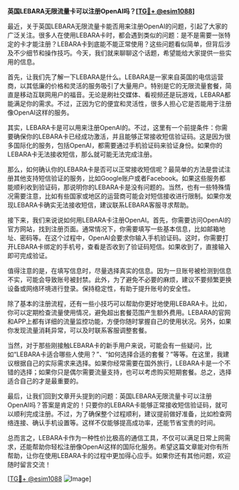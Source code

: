**英国LEBARA无限流量卡可以注册OpenAI吗？[[TG💪+ @esim1088](https://t.me/s/esim1088)]**

最近，关于英国LEBARA无限流量卡能否用来注册OpenAI的问题，引起了大家的广泛关注。很多人在使用LEBARA卡时，都会遇到类似的问题：是不是需要一张特定的卡才能注册？LEBARA卡到底能不能正常使用？这些问题看似简单，但背后涉及不少细节和操作技巧。今天，我们就来聊聊这个话题，希望能给大家提供一些实用的信息。

首先，让我们先了解一下LEBARA是什么。LEBARA是一家来自英国的电信运营商，以其低廉的价格和灵活的服务吸引了大量用户。特别是它的无限流量套餐，简直是移动互联网用户的福音。无论是刷社交媒体、看视频还是玩游戏，LEBARA都能满足你的需求。不过，正因为它的便宜和灵活性，很多人担心它是否能用于注册像OpenAI这样的服务。

其实，LEBARA卡是可以用来注册OpenAI的。不过，这里有一个前提条件：你需要确保你的LEBARA卡已经成功激活，并且能够正常接收短信验证码。这是因为很多国际化的服务，包括OpenAI，都需要通过手机验证码来验证身份。如果你的LEBARA卡无法接收短信，那么就可能无法完成注册。

那么，如何确认你的LEBARA卡是否可以正常接收短信呢？最简单的方法是尝试注册其他支持短信验证的服务，比如Google账户或者Facebook。如果这些服务都能顺利收到验证码，那说明你的LEBARA卡是没有问题的。当然，也有一些特殊情况需要注意，比如有些国家或地区的运营商可能会对短信接收进行限制。如果你发现LEBARA卡确实无法接收短信，建议联系LEBARA客服寻求帮助。

接下来，我们来说说如何用LEBARA卡注册OpenAI。首先，你需要访问OpenAI的官方网站，找到注册页面。通常情况下，你需要填写一些基本信息，比如邮箱地址、密码等。在这个过程中，OpenAI会要求你输入手机验证码。这时，你需要打开LEBARA卡绑定的手机号，查看是否收到了验证码短信。如果收到了，直接输入即可完成验证。

值得注意的是，在填写信息时，尽量选择真实的信息。因为一旦账号被检测到信息不实，可能会导致账号被封禁。此外，为了避免不必要的麻烦，建议不要频繁更换设备或网络环境进行登录。保持稳定性，有助于提升账号的安全性。

除了基本的注册流程，还有一些小技巧可以帮助你更好地使用LEBARA卡。比如，你可以定期检查流量使用情况，避免超出套餐范围产生额外费用。LEBARA的官网和APP上都有详细的流量监控功能，方便你随时掌握自己的使用状况。另外，如果你发现流量消耗异常，可以及时联系客服调整套餐。

当然，对于那些刚接触LEBARA卡的新手用户来说，可能会有一些疑问，比如“LEBARA卡适合哪些人使用？”、“如何选择合适的套餐？”等等。在这里，我建议根据自己的实际需求来选择。如果你经常需要在国外旅行，LEBARA卡是一个不错的选择；如果你只是偶尔需要流量支持，也可以考虑购买短期套餐。总之，选择适合自己的才是最重要的。

最后，让我们回到文章开头提到的问题：英国LEBARA无限流量卡可以注册OpenAI吗？答案是肯定的！只要你的LEBARA卡能够正常接收短信验证码，就可以顺利完成注册。不过，为了确保整个过程顺利，建议提前做好准备，比如检查网络连接、确认手机设置等。这样不仅能够提高成功率，还能节省宝贵的时间。

总而言之，LEBARA卡作为一种性价比极高的通信工具，不仅可以满足日常上网需求，还能帮助你轻松注册像OpenAI这样的国际化服务。希望这篇文章能对你有所帮助，让你在使用LEBARA卡的过程中更加得心应手。如果你还有其他问题，欢迎随时留言交流！

[[TG💪+ @esim1088](https://t.me/s/esim1088) ![Image](https://i.postimg.cc/4NQfJmqS/Snipaste-2025-05-13-00-14-12.png)]